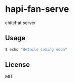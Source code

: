 # hapi-fan-serve

chitchat server


## Usage

```bash
$ echo "details coming soon"
```


## License

MIT
